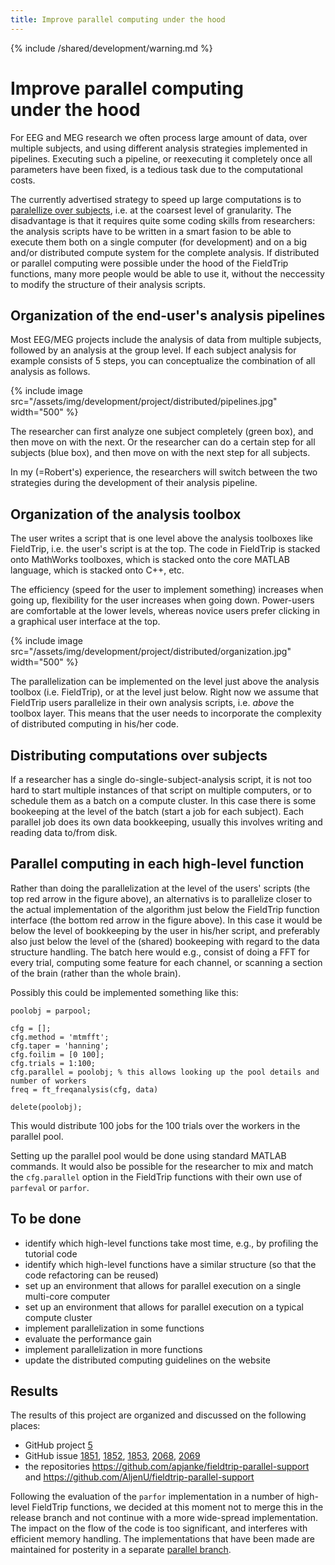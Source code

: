 ```yaml
---
title: Improve parallel computing under the hood
---
```


{% include /shared/development/warning.md %}

# Improve parallel computing under the hood

For EEG and MEG research we often process large amount of data, over multiple subjects, and using different analysis strategies implemented in pipelines. Executing such a pipeline, or reexecuting it completely once all parameters have been fixed, is a tedious task due to the computational costs.

The currently advertised strategy to speed up large computations is to [paralellize over subjects](/tutorial/distributedcomputing), i.e. at the coarsest level of granularity. The disadvantage is that it requires quite some coding skills from researchers: the analysis scripts have to be written in a smart fasion to be able to execute them both on a single computer (for development) and on a big and/or distributed compute system for the complete analysis. If distributed or parallel computing were possible under the hood of the FieldTrip functions, many more people would be able to use it, without the neccessity to modify the structure of their analysis scripts.

## Organization of the end-user's analysis pipelines

Most EEG/MEG projects include the analysis of data from multiple subjects, followed by an analysis at the group level. If each subject analysis for example consists of 5 steps, you can conceptualize the combination of all analysis as follows.

{% include image src="/assets/img/development/project/distributed/pipelines.jpg" width="500" %}

The researcher can first analyze one subject completely (green box), and then move on with the next. Or the researcher can do a certain step for all subjects (blue box), and then move on with the next step for all subjects.

In my (=Robert's) experience, the researchers will switch between the two strategies during the development of their analysis pipeline.

## Organization of the analysis toolbox

The user writes a script that is one level above the analysis toolboxes like FieldTrip, i.e. the user's script is at the top.  The code in FieldTrip is stacked onto MathWorks toolboxes, which is stacked onto the core MATLAB language, which is stacked onto C++, etc.

The efficiency (speed for the user to implement something) increases when going up, flexibility for the user increases when going down. Power-users are comfortable at the lower levels, whereas novice users prefer clicking in a graphical user interface at the top.

{% include image src="/assets/img/development/project/distributed/organization.jpg" width="500" %}

The parallelization can be implemented on the level just above the analysis toolbox (i.e. FieldTrip), or at the level just below. Right now we assume that FieldTrip users parallelize in their own analysis scripts, i.e. _above_ the toolbox layer. This means that the user needs to incorporate the complexity of distributed computing in his/her code.

## Distributing computations over subjects

If a researcher has a single do-single-subject-analysis script, it is not too hard to start multiple instances of that script on multiple computers, or to schedule them as a batch on a compute cluster. In this case there is some bookeeping at the level of the batch (start a job for each subject). Each parallel job does its own data bookkeeping, usually this involves writing and reading data to/from disk.

## Parallel computing in each high-level function

Rather than doing the parallelization at the level of the users' scripts (the top red arrow in the figure above), an alternativs is to parallelize closer to the actual implementation of the algorithm just below the FieldTrip function interface (the bottom red arrow in the figure above). In this case it would be below the level of bookkeeping by the user in his/her script, and preferably also just below the level of the (shared) bookeeping with regard to the data structure handling. The batch here would e.g., consist of doing a FFT for every trial, computing some feature for each channel, or scanning a section of the brain (rather than the whole brain).

Possibly this could be implemented something like this:

    poolobj = parpool;
    
    cfg = [];
    cfg.method = 'mtmfft';
    cfg.taper = 'hanning';
    cfg.foilim = [0 100];
    cfg.trials = 1:100;
    cfg.parallel = poolobj; % this allows looking up the pool details and number of workers
    freq = ft_freqanalysis(cfg, data)
    
    delete(poolobj);

This would distribute 100 jobs for the 100 trials over the workers in the parallel pool.

Setting up the parallel pool would be done using standard MATLAB commands. It would also be possible for the researcher to mix and match the `cfg.parallel` option in the FieldTrip functions with their own use of `parfeval` or `parfor`.

## To be done

- identify which high-level functions take most time, e.g., by profiling the tutorial code
- identify which high-level functions have a similar structure (so that the code refactoring can be reused)
- set up an environment that allows for parallel execution on a single multi-core computer
- set up an environment that allows for parallel execution on a typical compute cluster
- implement parallelization in some functions
- evaluate the performance gain
- implement parallelization in more functions
- update the distributed computing guidelines on the website

## Results

The results of this project are organized and discussed on the following places:

- GitHub project [5](https://github.com/fieldtrip/fieldtrip/projects/5)
- GitHub issue [1851](https://github.com/fieldtrip/fieldtrip/issues/1851), [1852](https://github.com/fieldtrip/fieldtrip/issues/1852), [1853](https://github.com/fieldtrip/fieldtrip/issues/1853), [2068](https://github.com/fieldtrip/fieldtrip/pull/2068), [2069](https://github.com/fieldtrip/fieldtrip/pull/2069)
- the repositories <https://github.com/apjanke/fieldtrip-parallel-support> and <https://github.com/AljenU/fieldtrip-parallel-support>

Following the evaluation of the `parfor` implementation in a number of high-level FieldTrip functions, we decided at this moment not to merge this in the release branch and not continue with a more wide-spread implementation. The impact on the flow of the code is too significant, and interferes with efficient memory handling. The implementations that have been made are maintained for posterity in a separate [parallel branch](https://github.com/fieldtrip/fieldtrip/tree/parallel).
